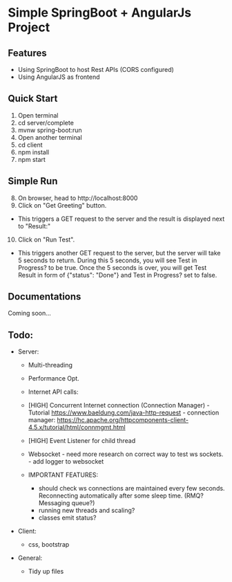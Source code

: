 # Simple SpringBoot + AngularJs Project

## Features
 - Using SpringBoot to host Rest APIs (CORS configured)
 - Using AngularJS as frontend

## Quick Start
1. Open terminal
2. cd server/complete
3. mvnw spring-boot:run
4. Open another terminal
5. cd client
6. npm install
7. npm start

## Simple Run
8. On browser, head to http://localhost:8000
9. Click on "Get Greeting" button. 
 - This triggers a GET request to the server and the result is displayed next to "Result:"

10. Click on "Run Test".
 - This triggers another GET request to the server, but the server will take 5 seconds to return. During this 5 seconds, you will see Test in Progress? to be true. Once the 5 seconds is over, you will get Test Result in form of {"status": "Done"} and Test in Progress? set to false.

## Documentations
Coming soon...

## Todo:
 - Server:
     - Multi-threading
     - Performance Opt.
     - Internet API calls:
	 - [HIGH] Concurrent Internet connection (Connection Manager)
            - Tutorial https://www.baeldung.com/java-http-request
            - connection manager: https://hc.apache.org/httpcomponents-client-4.5.x/tutorial/html/connmgmt.html
     - [HIGH] Event Listener for child thread
     
     - Websocket 
            - need more research on correct way to test ws sockets.
            - add logger to websocket

	 - IMPORTANT FEATURES:
		 - should check ws connections are maintained every few seconds. Reconnecting automatically after some sleep time. (RMQ? Messaging queue?)
		 - running new threads and scaling?
		 - classes emit status?
		 
 - Client:
     - css, bootstrap

 - General:
     - Tidy up files
